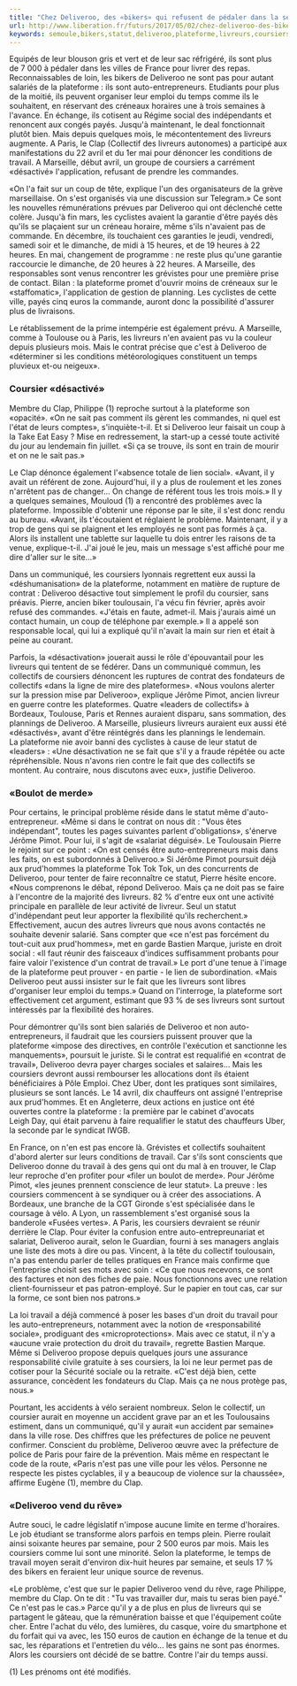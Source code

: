 ```yaml
---
title: "Chez Deliveroo, des «bikers» qui refusent de pédaler dans la semoule"
url: http://www.liberation.fr/futurs/2017/05/02/chez-deliveroo-des-bikers-qui-refusent-de-pedaler-dans-la-semoule_1566825
keywords: semoule,bikers,statut,deliveroo,plateforme,livreurs,coursiers,refusent,temps,contrat,travail,clap,pédaler,heures
---
```

Equipés de leur blouson gris et vert et de leur sac réfrigéré, ils sont plus de 7 000 à pédaler dans les villes de France pour livrer des repas. Reconnaissables de loin, les bikers de Deliveroo ne sont pas pour autant salariés de la plateforme : ils sont auto-entrepreneurs. Etudiants pour plus de la moitié, ils peuvent organiser leur emploi du temps comme ils le souhaitent, en réservant des créneaux horaires une à trois semaines à l'avance. En échange, ils cotisent au Régime social des indépendants et renoncent aux congés payés. Jusqu'à maintenant, le deal fonctionnait plutôt bien. Mais depuis quelques mois, le mécontentement des livreurs augmente. A Paris, le Clap (Collectif des livreurs autonomes) a participé aux manifestations du 22 avril et du 1er mai pour dénoncer les conditions de travail. A Marseille, début avril, un groupe de coursiers a carrément «désactivé» l'application, refusant de prendre les commandes.

«On l'a fait sur un coup de tête, explique l'un des organisateurs de la grève marseillaise. On s'est organisés via une discussion sur Telegram.» Ce sont les nouvelles rémunérations prévues par Deliveroo qui ont déclenché cette colère. Jusqu'à fin mars, les cyclistes avaient la garantie d'être payés dès qu'ils se plaçaient sur un créneau horaire, même s'ils n'avaient pas de commande. En décembre, ils touchaient ces garanties le jeudi, vendredi, samedi soir et le dimanche, de midi à 15 heures, et de 19 heures à 22 heures. En mai, changement de programme : ne reste plus qu'une garantie raccourcie le dimanche, de 20 heures à 22 heures. A Marseille, des responsables sont venus rencontrer les grévistes pour une première prise de contact. Bilan : la plateforme promet d'ouvrir moins de créneaux sur le «staffomatic», l'application de gestion de planning. Les cyclistes de cette ville, payés cinq euros la commande, auront donc la possibilité d'assurer plus de livraisons.

Le rétablissement de la prime intempérie est également prévu. A Marseille, comme à Toulouse ou à Paris, les livreurs n'en avaient pas vu la couleur depuis plusieurs mois. Mais le contrat précise que c'est à Deliveroo de «déterminer si les conditions météorologiques constituent un temps pluvieux et-ou neigeux».

### Coursier «désactivé»

Membre du Clap, Philippe (1) reproche surtout à la plateforme son «opacité». «On ne sait pas comment ils gèrent les commandes, ni quel est l'état de leurs comptes», s'inquiète-t-il. Et si Deliveroo leur faisait un coup à la Take Eat Easy ? Mise en redressement, la start-up a cessé toute activité du jour au lendemain fin juillet. «Si ça se trouve, ils sont en train de mourir et on ne le sait pas.»

Le Clap dénonce également l'«absence totale de lien social». «Avant, il y avait un référent de zone. Aujourd'hui, il y a plus de roulement et les zones n'arrêtent pas de changer... On change de référent tous les trois mois.» Il y a quelques semaines, Mouloud (1) a rencontré des problèmes avec la plateforme. Impossible d'obtenir une réponse par le site, il s'est donc rendu au bureau. «Avant, ils t'écoutaient et réglaient le problème. Maintenant, il y a trop de gens qui se plaignent et les employés ne sont pas formés à ça. Alors ils installent une tablette sur laquelle tu dois entrer les raisons de ta venue, explique-t-il. J'ai joué le jeu, mais un message s'est affiché pour me dire d'aller sur le site...»

Dans un communiqué, les coursiers lyonnais regrettent eux aussi la «déshumanisation» de la plateforme, notamment en matière de rupture de contrat : Deliveroo désactive tout simplement le profil du coursier, sans préavis. Pierre, ancien biker toulousain, l'a vécu fin février, après avoir refusé des commandes. «J'étais en faute, admet-il. Mais j'aurais aimé un contact humain, un coup de téléphone par exemple.» Il a appelé son responsable local, qui lui a expliqué qu'il n'avait la main sur rien et était à peine au courant.

Parfois, la «désactivation» jouerait aussi le rôle d'épouvantail pour les livreurs qui tentent de se fédérer. Dans un communiqué commun, les collectifs de coursiers dénoncent les ruptures de contrat des fondateurs de collectifs «dans la ligne de mire des plateformes». «Nous voulons alerter sur la pression mise par Deliveroo», explique Jérôme Pimot, ancien livreur en guerre contre les plateformes. Quatre «leaders de collectifs» à Bordeaux, Toulouse, Paris et Rennes auraient disparu, sans sommation, des plannings de Deliveroo. A Marseille, plusieurs livreurs auraient eux aussi été «désactivés», avant d'être réintégrés dans les plannings le lendemain. La plateforme nie avoir banni des cyclistes à cause de leur statut de «leaders» : «Une désactivation ne se fait que s'il y a fraude répétée ou acte répréhensible. Nous n'avons rien contre le fait que des collectifs se montent. Au contraire, nous discutons avec eux», justifie Deliveroo.

### «Boulot de merde»

Pour certains, le principal problème réside dans le statut même d'auto-entrepreneur. «Même si dans le contrat on nous dit : \"Vous êtes indépendant\", toutes les pages suivantes parlent d'obligations», s'énerve Jérôme Pimot. Pour lui, il s'agit de «salariat déguisé». Le Toulousain Pierre le rejoint sur ce point : «On est censés être auto-entrepreneurs mais dans les faits, on est subordonnés à Deliveroo.» Si Jérôme Pimot poursuit déjà aux prud'hommes la plateforme Tok Tok Tok, un des concurrents de Deliveroo, pour tenter de faire reconnaître ce statut, Pierre hésite encore. «Nous comprenons le débat, répond Deliveroo. Mais ça ne doit pas se faire à l'encontre de la majorité des livreurs. 82 % d'entre eux ont une activité principale en parallèle de leur activité de livreur. Seul un statut d'indépendant peut leur apporter la flexibilité qu'ils recherchent.» Effectivement, aucun des autres livreurs que nous avons contactés ne souhaite devenir salarié. Sans compter que «ce n'est pas forcément du tout-cuit aux prud'hommes», met en garde Bastien Marque, juriste en droit social : «Il faut réunir des faisceaux d'indices suffisamment probants pour faire valoir l'existence d'un contrat de travail.» Le port d'une tenue à l'image de la plateforme peut prouver - en partie - le lien de subordination. «Mais Deliveroo peut aussi insister sur le fait que les livreurs sont libres d'organiser leur emploi du temps.» Quand on l'interroge, la plateforme sort effectivement cet argument, estimant que 93 % de ses livreurs sont surtout intéressés par la flexibilité des horaires.

Pour démontrer qu'ils sont bien salariés de Deliveroo et non auto-entrepreneurs, il faudrait que les coursiers puissent prouver que la plateforme «impose des directives, en contrôle l'exécution et sanctionne les manquements», poursuit le juriste. Si le contrat est requalifié en «contrat de travail», Deliveroo devra payer charges sociales et salaires... Mais les coursiers devront aussi rembourser les allocations dont ils étaient bénéficiaires à Pôle Emploi. Chez Uber, dont les pratiques sont similaires, plusieurs se sont lancés. Le 14 avril, dix chauffeurs ont assigné l'entreprise aux prud'hommes. Et en Angleterre, deux actions en justice ont été ouvertes contre la plateforme : la première par le cabinet d'avocats Leigh Day, qui était parvenu à faire requalifier le statut des chauffeurs Uber, la seconde par le syndicat IWGB.

En France, on n'en est pas encore là. Grévistes et collectifs souhaitent d'abord alerter sur leurs conditions de travail. Car s'ils sont conscients que Deliveroo donne du travail à des gens qui ont du mal à en trouver, le Clap leur reproche d'en profiter pour «filer un boulot de merde». Pour Jérôme Pimot, «les jeunes prennent conscience de leur statut». La preuve : les coursiers commencent à se syndiquer ou à créer des associations. A Bordeaux, une branche de la CGT Gironde s'est spécialisée dans le coursage à vélo. A Lyon, un rassemblement s'est organisé sous la banderole «Fusées vertes». A Paris, les coursiers devraient se réunir derrière le Clap. Pour éviter la confusion entre auto-entrepreunariat et salariat, Deliveroo aurait, selon le Guardian, fourni à ses managers anglais une liste des mots à dire ou pas. Vincent, à la tête du collectif toulousain, n'a pas entendu parler de telles pratiques en France mais confirme que l'entreprise choisit ses mots avec soin : «Ce que nous recevons, ce sont des factures et non des fiches de paie. Nous fonctionnons avec une relation client-fournisseur et pas patron-employé. Sur le papier en tout cas, car sur la forme, ce sont bien nos patrons.»

La loi travail a déjà commencé à poser les bases d'un droit du travail pour les auto-entrepreneurs, notamment avec la notion de «responsabilité sociale», prodiguant des «microprotections». Mais avec ce statut, il n'y a «aucune vraie protection du droit du travail», regrette Bastien Marque. Même si Deliveroo propose depuis quelques jours une assurance responsabilité civile gratuite à ses coursiers, la loi ne leur permet pas de cotiser pour la Sécurité sociale ou la retraite. «C'est déjà bien, cette assurance, concèdent les fondateurs du Clap. Mais ça ne nous protège pas, nous.»

Pourtant, les accidents à vélo seraient nombreux. Selon le collectif, un coursier aurait en moyenne un accident grave par an et les Toulousains estiment, dans un communiqué, qu'il y aurait «un accident par semaine» dans la ville rose. Des chiffres que les préfectures de police ne peuvent confirmer. Conscient du problème, Deliveroo œuvre avec la préfecture de police de Paris pour faire de la prévention. Mais même en respectant le code de la route, «Paris n'est pas une ville pour les vélos. Personne ne respecte les pistes cyclables, il y a beaucoup de violence sur la chaussée», affirme Eugène (1), membre du Clap.

### «Deliveroo vend du rêve»

Autre souci, le cadre législatif n'impose aucune limite en terme d'horaires. Le job étudiant se transforme alors parfois en temps plein. Pierre roulait ainsi soixante heures par semaine, pour 2 500 euros par mois. Mais les coursiers comme lui sont une minorité. Selon la plateforme, le temps de travail moyen serait d'environ dix-huit heures par semaine, et seuls 17 % des bikers en feraient leur unique source de revenus.

«Le problème, c'est que sur le papier Deliveroo vend du rêve, rage Philippe, membre du Clap. On te dit : \"Tu vas travailler dur, mais tu seras bien payé.\" Ce n'est pas le cas.» Parce qu'il y a de plus en plus de livreurs qui se partagent le gâteau, que la rémunération baisse et que l'équipement coûte cher. Entre l'achat du vélo, des lumières, du casque, voire du smartphone et du forfait qui va avec, les 150 euros de caution en échange de la tenue et du sac, les réparations et l'entretien du vélo... les gains ne sont pas énormes. Alors les coursiers ont décidé de se battre. Contre l'air du temps aussi.

\(1) Les prénoms ont été modifiés.
